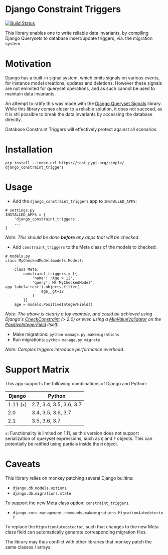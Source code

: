 Django Constraint Triggers
==========================

[![Build Status](https://travis-ci.org/magenta-aps/django_constraint_triggers.svg?branch=master)](https://travis-ci.org/magenta-aps/django_constraint_triggers)

This library enables one to write reliable data invariants, by compiling Django
Querysets to database insert/update triggers, via. the migration system.

Motivation
==========
Django has a built-in signal system, which emits signals on various events, for
instance model creations, updates and deletions. However these signals are not
emmited for queryset operations, and as such cannot be used to maintain data
invariants.

An attempt to ratify this was made with the [Django Queryset Signals](https://github.com/magenta-aps/django-queryset-signals) library.
While this library comes closer to a reliable solution, it does not succeed,
as it is stil possible to break the data invariants by accessing the database
directly.

Database Constraint Triggers will effectively protect against all scenarios.

Installation
============
```
pip install --index-url https://test.pypi.org/simple/ django_constraint_triggers
```

Usage
=====

- Add the `django_constraint_triggers` app to `INSTALLED_APPS`:

```
# settings.py
INSTALLED_APPS = {
    'django_constraint_triggers',
    ...
}
```

*Note: This should be done **before** any apps that will be checked*

- Add `constraint_triggers` to the Meta class of the models to checked:

```
# models.py
class MyCheckedModel(models.Model):
    ...
    class Meta:
        constraint_triggers = [{
            'name': 'Age > 12',
            'query': M('MyCheckedModel', app_label='test').objects.filter(
                age__gt=12
            )
        }]
    age = models.PositiveIntegerField()
```

*Note: The above is clearly a toy example, and could be achieved using
Django's [CheckConstraint](https://docs.djangoproject.com/en/dev/ref/models/constraints/#checkconstraint)
(> 2.0) or even using a [MinValueValidator](https://docs.djangoproject.com/en/dev/ref/validators/#minvaluevalidator)
on the [PositiveIntegerField](https://docs.djangoproject.com/en/dev/ref/models/fields/#positiveintegerfield) itself.*

- Make migrations: `python manage.py makemigrations`
- Run migrations: `python manage.py migrate`

*Note: Complex triggers introduce performance overhead.*

Support Matrix
==============
This app supports the following combinations of Django and Python:

| Django     | Python                  |
| ---------- | ----------------------- |
| 1.11 (`x`) | 2.7, 3.4, 3.5, 3.6, 3.7 |
| 2.0        | 3.4, 3.5, 3.6, 3.7      |
| 2.1        | 3.5, 3.6, 3.7           |

`x`: Functionality is limited on 1.11, as this version does not support
serialization of queryset expressions, such as `Q` and `F` objects. This can
potentially be ratified using partials inside the `M` object.

Caveats
=======
This library relies on monkey patching several Django builtins:

- `django.db.models.options`
- `django.db.migrations.state`

To support the new Meta class option: `constraint_triggers`.

- `django.core.management.commands.makemigrations.MigrationAutodetector`

To replace the `MigrationAutodetector`, such that changes to the new Meta class
field can automatically generate corresponding migration files.


The library may thus conflict with other libraries that monkey patch the same
classes / arrays.
